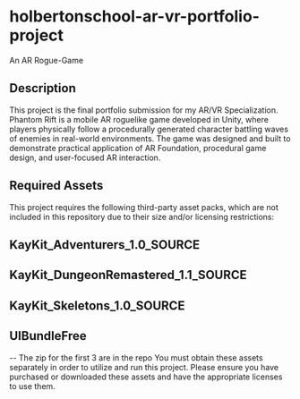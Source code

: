 # holbertonschool-ar-vr-portfolio-project
An AR Rogue-Game 

## Description

This project is the final portfolio submission for my AR/VR Specialization. Phantom Rift is a mobile AR roguelike game developed in Unity, where players physically follow a procedurally generated character battling waves of enemies in real-world environments. The game was designed and built to demonstrate practical application of AR Foundation, procedural game design, and user-focused AR interaction.


## Required Assets
This project requires the following third-party asset packs, which are not included in this repository due to their size and/or licensing restrictions:

## KayKit_Adventurers_1.0_SOURCE
## KayKit_DungeonRemastered_1.1_SOURCE
## KayKit_Skeletons_1.0_SOURCE
## UIBundleFree
-- The zip for the first 3 are in the repo
You must obtain these assets separately in order to utilize and run this project.
Please ensure you have purchased or downloaded these assets and have the appropriate licenses to use them.
